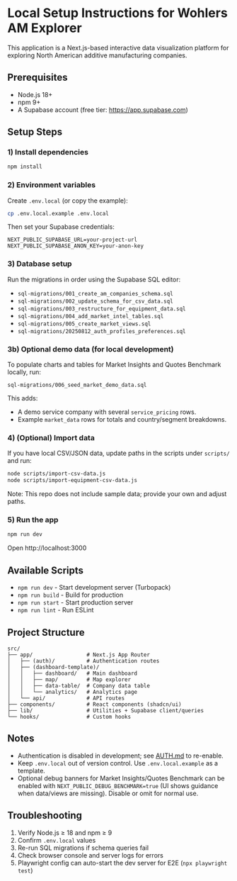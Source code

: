 # Local Setup Instructions for Wohlers AM Explorer

This application is a Next.js-based interactive data visualization platform for exploring North American additive manufacturing companies.

## Prerequisites

- Node.js 18+
- npm 9+
- A Supabase account (free tier: https://app.supabase.com)

## Setup Steps

### 1) Install dependencies
```bash
npm install
```

### 2) Environment variables
Create `.env.local` (or copy the example):
```bash
cp .env.local.example .env.local
```
Then set your Supabase credentials:
```env
NEXT_PUBLIC_SUPABASE_URL=your-project-url
NEXT_PUBLIC_SUPABASE_ANON_KEY=your-anon-key
```

### 3) Database setup
Run the migrations in order using the Supabase SQL editor:
- `sql-migrations/001_create_am_companies_schema.sql`
- `sql-migrations/002_update_schema_for_csv_data.sql`
- `sql-migrations/003_restructure_for_equipment_data.sql`
- `sql-migrations/004_add_market_intel_tables.sql`
- `sql-migrations/005_create_market_views.sql`
- `sql-migrations/20250812_auth_profiles_preferences.sql`

### 3b) Optional demo data (for local development)
To populate charts and tables for Market Insights and Quotes Benchmark locally, run:

```
sql-migrations/006_seed_market_demo_data.sql
```
This adds:
- A demo service company with several `service_pricing` rows.
- Example `market_data` rows for totals and country/segment breakdowns.


### 4) (Optional) Import data
If you have local CSV/JSON data, update paths in the scripts under `scripts/` and run:
```bash
node scripts/import-csv-data.js
node scripts/import-equipment-csv-data.js
```
Note: This repo does not include sample data; provide your own and adjust paths.

### 5) Run the app
```bash
npm run dev
```
Open http://localhost:3000

## Available Scripts

- `npm run dev` - Start development server (Turbopack)
- `npm run build` - Build for production
- `npm run start` - Start production server
- `npm run lint` - Run ESLint

## Project Structure

```
src/
├── app/                 # Next.js App Router
│   ├── (auth)/          # Authentication routes
│   ├── (dashboard-template)/
│   │   ├── dashboard/   # Main dashboard
│   │   ├── map/         # Map explorer
│   │   ├── data-table/  # Company data table
│   │   └── analytics/   # Analytics page
│   └── api/             # API routes
├── components/          # React components (shadcn/ui)
├── lib/                 # Utilities + Supabase client/queries
└── hooks/               # Custom hooks
```

## Notes

- Authentication is disabled in development; see [AUTH.md](AUTH.md) to re-enable.
- Keep `.env.local` out of version control. Use `.env.local.example` as a template.
- Optional debug banners for Market Insights/Quotes Benchmark can be enabled with `NEXT_PUBLIC_DEBUG_BENCHMARK=true` (UI shows guidance when data/views are missing). Disable or omit for normal use.

## Troubleshooting

1. Verify Node.js ≥ 18 and npm ≥ 9
2. Confirm `.env.local` values
3. Re-run SQL migrations if schema queries fail
4. Check browser console and server logs for errors
5. Playwright config can auto-start the dev server for E2E (`npx playwright test`)
